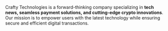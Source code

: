 Crafty Technologies is a forward-thinking company specializing in **tech news, seamless payment solutions, and cutting-edge crypto innovations**. Our mission is to empower users with the latest technology while ensuring secure and efficient digital transactions.  



